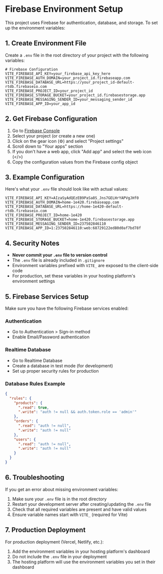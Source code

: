 # Firebase Environment Setup

This project uses Firebase for authentication, database, and storage. To set up the environment variables:

## 1. Create Environment File

Create a `.env` file in the root directory of your project with the following variables:

```env
# Firebase Configuration
VITE_FIREBASE_API_KEY=your_firebase_api_key_here
VITE_FIREBASE_AUTH_DOMAIN=your_project_id.firebaseapp.com
VITE_FIREBASE_DATABASE_URL=https://your_project_id-default-rtdb.firebaseio.com
VITE_FIREBASE_PROJECT_ID=your_project_id
VITE_FIREBASE_STORAGE_BUCKET=your_project_id.firebasestorage.app
VITE_FIREBASE_MESSAGING_SENDER_ID=your_messaging_sender_id
VITE_FIREBASE_APP_ID=your_app_id
```

## 2. Get Firebase Configuration

1. Go to [Firebase Console](https://console.firebase.google.com/)
2. Select your project (or create a new one)
3. Click on the gear icon (⚙️) and select "Project settings"
4. Scroll down to "Your apps" section
5. If you don't have a web app, click "Add app" and select the web icon (</>)
6. Copy the configuration values from the Firebase config object

## 3. Example Configuration

Here's what your `.env` file should look like with actual values:

```env
VITE_FIREBASE_API_KEY=AIzaSyAdQEzEB9PaSa8S_Jns7GELHrYAPVgJHf0
VITE_FIREBASE_AUTH_DOMAIN=home-1e420.firebaseapp.com
VITE_FIREBASE_DATABASE_URL=https://home-1e420-default-rtdb.firebaseio.com
VITE_FIREBASE_PROJECT_ID=home-1e420
VITE_FIREBASE_STORAGE_BUCKET=home-1e420.firebasestorage.app
VITE_FIREBASE_MESSAGING_SENDER_ID=237502846110
VITE_FIREBASE_APP_ID=1:237502846110:web:68729122ed80d0af7bd78f
```

## 4. Security Notes

- **Never commit your `.env` file to version control**
- The `.env` file is already included in `.gitignore`
- Environment variables prefixed with `VITE_` are exposed to the client-side code
- For production, set these variables in your hosting platform's environment settings

## 5. Firebase Services Setup

Make sure you have the following Firebase services enabled:

### Authentication
- Go to Authentication > Sign-in method
- Enable Email/Password authentication

### Realtime Database
- Go to Realtime Database
- Create a database in test mode (for development)
- Set up proper security rules for production

### Database Rules Example
```json
{
  "rules": {
    "products": {
      ".read": true,
      ".write": "auth != null && auth.token.role == 'admin'"
    },
    "orders": {
      ".read": "auth != null",
      ".write": "auth != null"
    },
    "users": {
      ".read": "auth != null",
      ".write": "auth != null"
    }
  }
}
```

## 6. Troubleshooting

If you get an error about missing environment variables:
1. Make sure your `.env` file is in the root directory
2. Restart your development server after creating/updating the `.env` file
3. Check that all required variables are present and have valid values
4. Ensure variable names start with `VITE_` (required for Vite)

## 7. Production Deployment

For production deployment (Vercel, Netlify, etc.):
1. Add the environment variables in your hosting platform's dashboard
2. Do not include the `.env` file in your deployment
3. The hosting platform will use the environment variables you set in their dashboard
